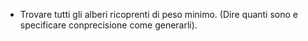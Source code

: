 
- Trovare tutti gli alberi ricoprenti di peso minimo. (Dire quanti sono e specificare conprecisione come generarli).